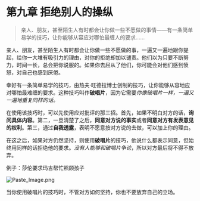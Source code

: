 # 第九章 拒绝别人的操纵

> 亲人、朋友，甚至陌生人有时都会让你做一些不愿做的事情——有一条简单易学的技巧，让你能够从容应对哪怕最缠人的要求……



亲人、朋友，甚至陌生人有时都会让你做一些不愿做的事，一遍又一遍地跟你提起，给你一大堆有吸引力的理由，对你的拒绝却加以谴责。他们以为只要不断努力，时间一长，总会把你说服的。如果你去屈从了他们，你可能会对他们感到愤怒，对自己也感到厌倦。

幸好有一条简单易学的技巧，由热夫·旺德拉博士创制的技巧，让你能够从容地应对哪怕最难缠的要求。这种技巧叫作**破唱片**，因为它需要*你像破唱片一样，一遍又一遍地重复同样的话。*

在使用该技巧时，可以先使用应对批评的那三招。首先，如果不明白对方的话，**询问具体内容**。第二，一旦清楚了之后，**同意对方说的事实**或者**同意对方有发表意见的权利**。第三，通过**自我透露**，表明不愿意按对方说的去做，可以加上你的理由。

在这之后，如果对方仍然坚持，则使用**破唱片**的技巧，他说什么都表示同意，但始终用同样的话拒绝他的要求。*没有人能够和破唱片争论*，所以对方最后将不得不放弃。

例子：莎伦要求玛吉帮忙照顾孩子

![Paste_Image.png](http://upload-images.jianshu.io/upload_images/197369-955285a8292bad0f.png?imageMogr2/auto-orient/strip%7CimageView2/2/w/1240)

当你使用破唱片的技巧时，不管对方如何坚持，你也不要放弃自己的立场。
